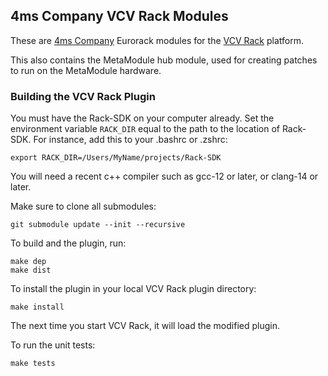## 4ms Company VCV Rack Modules

These are [4ms Company](https://4mscompany.com/) Eurorack modules for the [VCV Rack](https://vcvrack.com/) platform.

This also contains the MetaModule hub module, used for creating patches to run on the MetaModule hardware.

### Building the VCV Rack Plugin

You must have the Rack-SDK on your computer already. Set the environment
variable `RACK_DIR` equal to the path to the location of Rack-SDK. For
instance, add this to your .bashrc or .zshrc:

```
export RACK_DIR=/Users/MyName/projects/Rack-SDK
```

You will need a recent c++ compiler such as gcc-12 or later, or clang-14 or later.

Make sure to clone all submodules:

```
git submodule update --init --recursive
```

To build and the plugin, run:

```
make dep
make dist
```

To install the plugin in your local VCV Rack plugin directory:

```
make install
```

The next time you start VCV Rack, it will load the modified plugin.


To run the unit tests:

```
make tests
```
